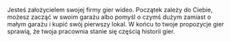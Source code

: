 Jesteś założycielem swojej firmy gier wideo. Początek zależy do Ciebie, możesz zacząć w swoim garażu albo pomyśl o czymś dużym zamiast o małym garażu i kupić swój pierwszy lokal. W końcu to twoje propozycje gier sprawią, że twoja pracownia stanie się częścią historii gier.